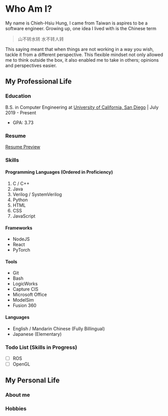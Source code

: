 # Who Am I?
My name is Chieh-Hsiu Hung, I came from Taiwan is aspires to be a software engineer.
Growing up, one idea I lived with is the Chinese term 
> 山不转水转 水不转人转

This saying meant that when things are not working in a way you wish, tackle it from a different perspective.
This flexible mindset not only allowed me to think outside the box, it also enabled me to take in others; opinions and perspectives easier.
## My Professional Life
### Education
B.S. in Computer Engineering at [University of California, San Diego](https://www.ucsd.edu) | July 2019 - Present
- GPA: 3.73
### Resume
[Resume Preview](https://github.com/Chieh0501/Github-Pages/blob/VScode-Test/Resume-1.png)
### Skills
#### Programming Languages (Ordered in Proficiency)
1. C / C++
2. Java
3. Verilog / SystemVerilog
4. Python
5. HTML
6. CSS
7. JavaScript
#### Frameworks
- NodeJS
- React
- PyTorch
#### Tools
- Git
- Bash
- LogicWorks
- Capture CIS
- Microsoft Office
- ModelSim
- Fusion 360
#### Languages
- English / Mandarin Chinese (Fully Billingual)
- Japanese (Elementary)
### Todo List (Skills in Progress)
- [ ] ROS
- [ ] OpenGL
## My Personal Life
### About me
### Hobbies

